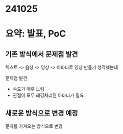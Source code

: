 # 241025

# 요약: 발표, PoC

## 기존 방식에서 문제점 발견

텍스트 -> 음성 -> 영상 -> 아바타로 영상 만들기 생각했는데

문제점 발견
- 속도가 매우 느림
- 관절이 모두 래깅처리된 아바타가 필요

## 새로운 방식으로 변경 예정

문자를 가져오는 방식으로 변경
